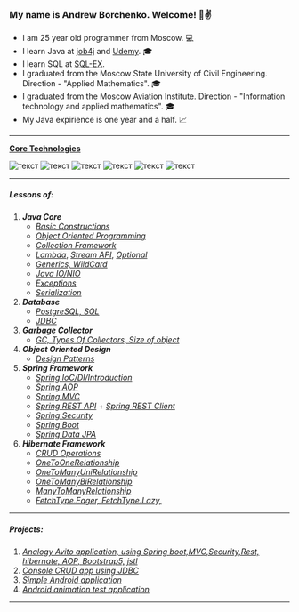 ### My name is Andrew Borchenko. Welcome! 👋:v:

- I am 25 year old programmer from Moscow. :computer:
- I learn Java at [job4j](https://job4j.ru/) and [Udemy](https://www.udemy.com/). :mortar_board:
- I learn SQL at [SQL-EX](https://www.sql-ex.ru/). 
- I graduated from the Moscow State University of Civil Engineering. Direction - "Applied Mathematics". :mortar_board:
- I graduated from the Moscow Aviation Institute. Direction - "Information technology and applied mathematics". :mortar_board:
- My Java expirience is one year and a half. :chart_with_upwards_trend:
---

<ins><b>Core Technologies</b></ins>

![текст](https://img.shields.io/badge/Java-%E2%89%A5%208-orange) ![текст](https://img.shields.io/badge/Spring-%E2%89%A5%205-yellow) ![текст](https://img.shields.io/badge/Hibernate-%E2%89%A5%205-yellow) ![текст](https://img.shields.io/badge/Maven-%E2%89%A5%203-red) ![текст](https://img.shields.io/badge/Git-%E2%89%A5%202-9cf) ![текст](https://img.shields.io/badge/PostgreSQL-%E2%89%A5%209-blue) 

---
##### Lessons of:

 1. <b>*Java Core*</b>
    * [*Basic Constructions*](https://github.com/Ageler/job4j_elementary/tree/master/src/ru/job4j)
    * [*Object Oriented Programming*](https://github.com/Ageler/job4j_elementary/tree/master/src/ru/job4j/oop)
    * [*Collection Framework*](https://github.com/Ageler/job4j_elementary/tree/master/src/ru/job4j/collection)
    * [*Lambda*](https://github.com/Ageler/job4j_tracker/tree/master/src/main/java/ru/job4j/tracker/lambda), [*Stream API*](https://github.com/Ageler/job4j_tracker/tree/master/src/main/java/ru/job4j/tracker/stream), [*Optional*](https://github.com/Ageler/job4j_elementary/tree/master/src/ru/job4j/bank)
    * [*Generics, WildCard*](https://github.com/Ageler/-job4j_design/blob/master/src/main/java/Job4j/it/generics/Generics.java)
    * [*Java IO/NIO*](https://github.com/Ageler/job4j_elementary/tree/master/src/ru/job4j/io)
    * [*Exceptions*](https://github.com/Ageler/job4j_elementary/tree/master/src/ru/job4j/ex)
    * [*Serialization*](https://github.com/Ageler/-job4j_design/tree/master/src/main/java/Job4j/it/serialization)
 2. <b>*Database*</b>
     * [*PostgreSQL, SQL*](https://github.com/Ageler/-job4j_design/tree/master/src/main/java/Job4j/it/sqltasks)
     * [*JDBC*](https://github.com/Ageler/-job4j_design/tree/master/src/main/java/Job4j/it/JDBC)
 4. <b>*Garbage Collector*</b>
     * [*GC, Types Of Collectors, Size of object*](https://github.com/Ageler/-job4j_design/blob/master/src/main/java/Job4j/it/GC)
 5. <b>*Object Oriented Design*</b>
     * [*Design Patterns*](https://github.com/Ageler/-job4j_design/tree/master/src/main/java/Job4j/it/tdd)
 6. <b>*Spring Framework*</b>
     * [*Spring IoC/DI/Introduction*](https://github.com/Ageler/spring_course/tree/master/src/main/java/spring_introduction)
     * [*Spring AOP*](https://github.com/Ageler/spring_course_mvc_hibernate_aop/blob/master/src/main/java/ru/andrewborchenko/spring/mvc_hibernate_aop/aspect/MyLoggingAspect.java)
     * [*Spring MVC*](https://github.com/Ageler/spring_course_mvc2/tree/master/src/main/java/com/andrewborchenko/spring/mvc)
     * [*Spring REST API*](https://github.com/Ageler/com.andrewborchenko.spring.rest) + [*Spring REST Client*](https://github.com/Ageler/com.andrewborchenko.spring.rest.client)
     * [*Spring Security*](https://github.com/Ageler/spring_course_security/tree/master/src/main)
     * [*Spring Boot*](https://github.com/Ageler/spring_course_springboot)
     * [*Spring Data JPA*](https://github.com/Ageler/spring_data_jpa/tree/master/src/main/java/com/andrewborchenko/spring/springboot)
 7. <b>*Hibernate Framework*</b>
     * [*CRUD Operations*](https://github.com/Ageler/spring_course_mvc_hibernate_aop/tree/master/src/main/java/ru/andrewborchenko/spring/mvc_hibernate_aop)
     * [*OneToOneRelationship*](https://github.com/Ageler/spring_course/tree/master/src/main/java/hibernate_one2one)
     * [*OneToManyUniRelationship*](https://github.com/Ageler/spring_course/tree/master/src/main/java/hibernate_one2manyUni)
     * [*OneToManyBiRelationship*](https://github.com/Ageler/spring_course/tree/master/src/main/java/hibernate_one2manyBi)
     * [*ManyToManyRelationship*](https://github.com/Ageler/spring_course/tree/master/src/main/java/hibernate_many2many)
     * [*FetchType.Eager, FetchType.Lazy,*](https://github.com/Ageler/buycycle/blob/master/src/main/java/com/andrewborchenko/spring/buycycle/models/Image.java)
    
---
##### Projects:

1. [*Analogy Avito application, using Spring boot,MVC,Security,Rest, hibernate, AOP, Bootstrap5, jstl*](https://github.com/Ageler/buycycle)
2. [*Console CRUD app using JDBC*](https://github.com/Frostetsky/job4j_tracker)
3. [*Simple Android application*](https://github.com/Ageler/MusicShop)
4. [*Android animation test application*](https://github.com/Ageler/AnimationTest)
---
